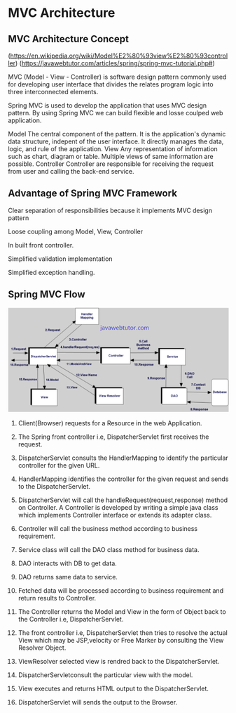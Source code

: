 # MVC Architecture

## MVC Architecture Concept
(https://en.wikipedia.org/wiki/Model%E2%80%93view%E2%80%93controller)
(https://javawebtutor.com/articles/spring/spring-mvc-tutorial.php#)


MVC (Model - View - Controller) is software design pattern commonly used for developing user interface that divides the relates program logic into three interconnected elements.

Spring MVC is used to develop the application that uses MVC design pattern. By using Spring MVC we can build flexible and losse coulped web application.

Model
    The central component of the pattern. It is the application's dynamic data structure, indepent of the user interface. It directly manages the data, logic, and rule of the application.
View
    Any representation of information such as chart, diagram or table. Multiple views of same information are possible.
Controller
    Controller are responsible for receiving the request from user and calling the back-end service.

## Advantage of Spring MVC Framework

Clear separation of responsibilities because it implements MVC design pattern

Loose coupling among Model, View, Controller

In built front controller.

Simplified validation implementation

Simplified exception handling.

## Spring MVC Flow

![alt text](https://github.com/thanhtrungcpag/java-knowledge/blob/main/basic/BasicWebApplication/spring-mvc-flow.png)

1. Client(Browser) requests for a Resource in the web Application.

2. The Spring front controller i.e, DispatcherServlet first receives the request.

3. DispatcherServlet consults the HandlerMapping to identify the particular controller for the given URL.

4. HandlerMapping identifies the controller for the given request and sends to the DispatcherServlet.

5. DispatcherServlet will call the handleRequest(request,response) method on Controller. A Controller is developed by writing a simple java class which implements Controller interface or extends its adapter class.

6. Controller will call the business method according to business requirement.

7. Service class will call the DAO class method for business data.

8. DAO interacts with DB to get data.

9. DAO returns same data to service.

10. Fetched data will be processed according to business requirement and return results to Controller.

11. The Controller returns the Model and View in the form of Object back to the Controller i.e, DispatcherServlet.

12. The front controller i.e, DispatcherServlet then tries to resolve the actual View which may be JSP,velocity or Free Marker by consulting the View Resolver Object.

13. ViewResolver selected view is rendred back to the DispatcherServlet.

14. DispatcherServletconsult the particular view with the model.

15. View executes and returns HTML output to the DispatcherServlet.

16. DispatcherServlet will sends the output to the Browser.
